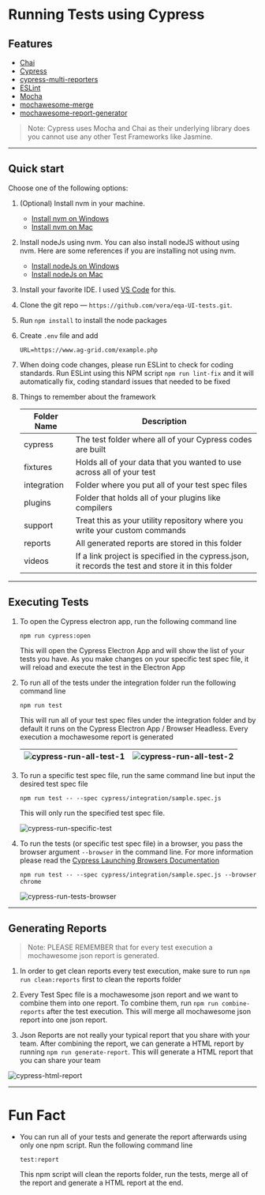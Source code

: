# Running Tests using Cypress

## Features

- [Chai](https://www.chaijs.com/)
- [Cypress](https://www.cypress.io/)
- [cypress-multi-reporters](https://www.npmjs.com/package/cypress-multi-reporters)
- [ESLint](https://eslint.org/)
- [Mocha](https://mochajs.org/)
- [mochawesome-merge](https://www.npmjs.com/package/mochawesome-merge)
- [mochawesome-report-generator](https://www.npmjs.com/package/mochawesome-report-generator)

> Note: Cypress uses Mocha and Chai as their underlying library does you cannot use any other Test Frameworks like Jasmine.

***

## Quick start

Choose one of the following options:

1. (Optional) Install nvm in your machine.
    - [Install nvm on Windows](https://codeburst.io/nvm-for-windows-how-to-install-and-use-13b7a4209791)
    - [Install nvm on Mac](https://nodesource.com/blog/installing-node-js-tutorial-using-nvm-on-mac-os-x-and-ubuntu/)

2. Install nodeJs using nvm. You can also install nodeJS without using nvm. Here are some references if you are installing not using nvm.
    - [Install nodeJs on Windows](https://phoenixnap.com/kb/install-node-js-npm-on-windows)
    - [Install nodeJs on Mac](https://www.webucator.com/how-to/how-install-nodejs-on-mac.cfm)

3. Install your favorite IDE. I used [VS Code](https://code.visualstudio.com/download) for this.

4. Clone the git repo — `https://github.com/vora/eqa-UI-tests.git`.

5. Run `npm install` to install the node packages

6. Create `.env` file and add

    ```console
    URL=https://www.ag-grid.com/example.php
    ```

7. When doing code changes, please run ESLint to check for coding standards. Run ESLint using this NPM script `npm run lint-fix` and it will automatically fix, coding standard issues that needed to be fixed

8. Things to remember about the framework

    | Folder Name  | Description       |
    |-------------|-------------------|
    | cypress | The test folder where all of your Cypress codes are built |
    | fixtures | Holds all of your data that you wanted to use across all of your test |
    | integration | Folder where you put all of your test spec files |
    | plugins | Folder that holds all of your plugins like compilers |
    | support | Treat this as your utility repository where you write your custom commands |
    | reports | All generated reports are stored in this folder |
    | videos | If a link project is specified in the cypress.json, it records the test and store it in this folder |

***

## Executing Tests

1. To open the Cypress electron app, run the following command line

    ```console
    npm run cypress:open
    ```

    This will open the Cypress Electron App and will show the list of your tests you have. As you make changes on your specific test spec file, it will reload and execute the test in the Electron App

2. To run all of the tests under the integration folder run the following command line

    ```console
    npm run test
    ```

    This will run all of your test spec files under the integration folder and by default it runs on the Cypress Electron App / Browser Headless. Every execution a mochawesome report is generated

    | ![cypress-run-all-test-1](./docs/cypress-run-all-tests-1.png) | ![cypress-run-all-test-2](./docs/cypress-run-all-tests-2.png) |
    |-------------|-------------------|

3. To run a specific test spec file, run the same command line but input the desired test spec file

    ```console
    npm run test -- --spec cypress/integration/sample.spec.js
    ```

    This will only run the specified test spec file.

    ![cypress-run-specific-test](./docs/cypress-run-specific-tests.png)

4. To run the tests (or specific test spec file) in a browser, you pass the browser argument `--browser` in the command line. For more information please read the [Cypress Launching Browsers Documentation](https://docs.cypress.io/guides/guides/launching-browsers)

    ```console
    npm run test -- --spec cypress/integration/sample.spec.js --browser chrome
    ```
    
    ![cypress-run-tests-browser](./docs/cypress-run-tests-browser.png)

***

## Generating Reports

> Note: PLEASE REMEMBER that for every test execution a mochawesome json report is generated.

1. In order to get clean reports every test execution, make sure to run `npm run clean:reports` first to clean the reports folder

2. Every Test Spec file is a mochawesome json report and we want to combine them into one report. To combine them, run `npm run combine-reports` after the test execution. This will merge all mochawesome json report into one json report.

3. Json Reports are not really your typical report that you share with your team. After combining the report, we can generate a HTML report by running `npm run generate-report`. This will generate a HTML report that you can share your team

![cypress-html-report](./docs/cypress-html-report.png)

***

# Fun Fact

- You can run all of your tests and generate the report afterwards using only one npm script. Run the following command line

    ```console
    test:report
    ```
    This npm script will clean the reports folder, run the tests, merge all of the report and generate a HTML report at the end.
